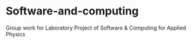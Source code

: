# Software-and-computing
Group work for Laboratory Project of Software &amp; Computing for Applied Physics
